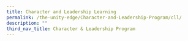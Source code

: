 ```yaml
---
title: Character and Leadership Learning
permalink: /the-unity-edge/Character-and-Leadership-Program/cll/
description: ""
third_nav_title: Character & Leadership Program
---
```

